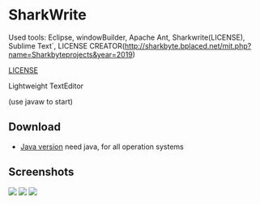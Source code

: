 # SharkWrite

Used tools: Eclipse, windowBuilder, Apache Ant, Sharkwrite(LICENSE), Sublime Text´, LICENSE CREATOR(http://sharkbyte.bplaced.net/mit.php?name=Sharkbyteprojects&year=2019)

[LICENSE](http://sharkbyte.bplaced.net/mit.php?name=Sharkbyteprojects&year=2019)

Lightweight TextEditor

(use javaw to start)

## Download

- [Java version](https://github.com/Sharkbyteprojects/SharkWrite/releases/download/1/Sharkwrite.jar) need java, for all operation systems

## Screenshots

![](https://user-images.githubusercontent.com/40953479/68527540-35698f00-02e8-11ea-8009-3f6c96fdac46.png)
![](https://user-images.githubusercontent.com/40953479/68527594-d9533a80-02e8-11ea-8f9a-d5af0d1514a5.png)
![](https://user-images.githubusercontent.com/40953479/68527606-056ebb80-02e9-11ea-80ae-8dcc96cfd737.PNG)